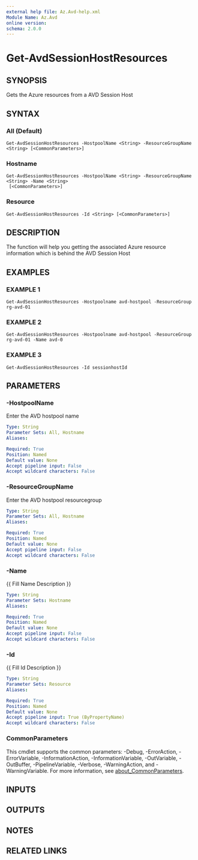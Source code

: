 ```yaml
---
external help file: Az.Avd-help.xml
Module Name: Az.Avd
online version:
schema: 2.0.0
---
```


# Get-AvdSessionHostResources

## SYNOPSIS
Gets the Azure resources from a AVD Session Host

## SYNTAX

### All (Default)
```
Get-AvdSessionHostResources -HostpoolName <String> -ResourceGroupName <String> [<CommonParameters>]
```

### Hostname
```
Get-AvdSessionHostResources -HostpoolName <String> -ResourceGroupName <String> -Name <String>
 [<CommonParameters>]
```

### Resource
```
Get-AvdSessionHostResources -Id <String> [<CommonParameters>]
```

## DESCRIPTION
The function will help you getting the associated Azure resource information which is behind the AVD Session Host

## EXAMPLES

### EXAMPLE 1
```
Get-AvdSessionHostResources -Hostpoolname avd-hostpool -ResourceGroup rg-avd-01
```

### EXAMPLE 2
```
Get-AvdSessionHostResources -Hostpoolname avd-hostpool -ResourceGroup rg-avd-01 -Name avd-0
```

### EXAMPLE 3
```
Get-AvdSessionHostResources -Id sessionhostId
```

## PARAMETERS

### -HostpoolName
Enter the AVD hostpool name

```yaml
Type: String
Parameter Sets: All, Hostname
Aliases:

Required: True
Position: Named
Default value: None
Accept pipeline input: False
Accept wildcard characters: False
```

### -ResourceGroupName
Enter the AVD hostpool resourcegroup

```yaml
Type: String
Parameter Sets: All, Hostname
Aliases:

Required: True
Position: Named
Default value: None
Accept pipeline input: False
Accept wildcard characters: False
```

### -Name
{{ Fill Name Description }}

```yaml
Type: String
Parameter Sets: Hostname
Aliases:

Required: True
Position: Named
Default value: None
Accept pipeline input: False
Accept wildcard characters: False
```

### -Id
{{ Fill Id Description }}

```yaml
Type: String
Parameter Sets: Resource
Aliases:

Required: True
Position: Named
Default value: None
Accept pipeline input: True (ByPropertyName)
Accept wildcard characters: False
```

### CommonParameters
This cmdlet supports the common parameters: -Debug, -ErrorAction, -ErrorVariable, -InformationAction, -InformationVariable, -OutVariable, -OutBuffer, -PipelineVariable, -Verbose, -WarningAction, and -WarningVariable. For more information, see [about_CommonParameters](http://go.microsoft.com/fwlink/?LinkID=113216).

## INPUTS

## OUTPUTS

## NOTES

## RELATED LINKS
